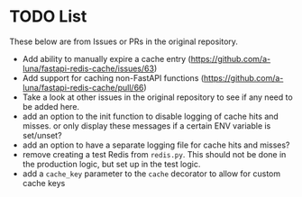 # TODO List

These below are from Issues or PRs in the original repository.

- Add ability to manually expire a cache entry
  (<https://github.com/a-luna/fastapi-redis-cache/issues/63>)
- Add support for caching non-FastAPI functions
  (<https://github.com/a-luna/fastapi-redis-cache/pull/66>)
- Take a look at other issues in the original repository to see if any need to
  be added here.
- add an option to the init function to disable logging of cache hits and
  misses. or only display these messages if a certain ENV variable is set/unset?
- add an option to have a separate logging file for cache hits and misses?
- remove creating a test Redis from `redis.py`. This should not be done in the
  production logic, but set up in the test logic.
- add a `cache_key` parameter to the `cache` decorator to allow for custom
  cache keys
